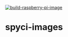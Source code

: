 [![build-raspberry-pi-image](https://github.com/Balou9/spyci-images/workflows/build-raspberry-pi-image/badge.svg)](https://github.com/Balou9/spyci-images/actions/workflows/build-raspberry-pi-image.yml)

# spyci-images
